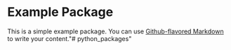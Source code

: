 # Example Package

This is a simple example package. You can use
[Github-flavored Markdown](https://guides.github.com/features/mastering-markdown/)
to write your content."# python_packages" 
